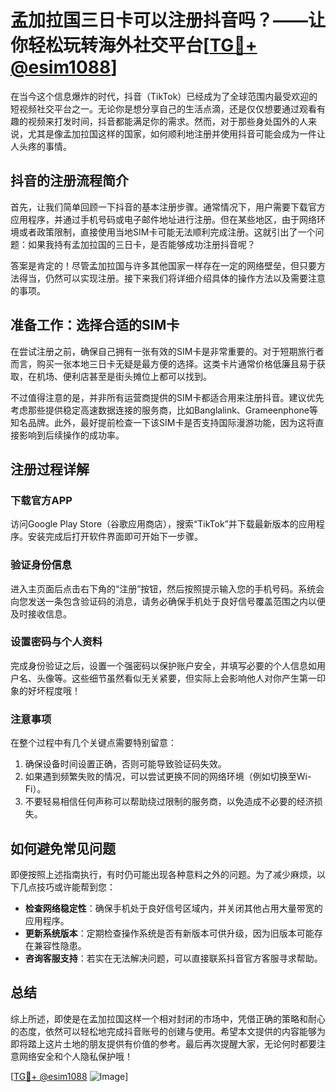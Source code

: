 # 孟加拉国三日卡可以注册抖音吗？——让你轻松玩转海外社交平台[[TG💪+ @esim1088](https://t.me/s/esim1088)]

在当今这个信息爆炸的时代，抖音（TikTok）已经成为了全球范围内最受欢迎的短视频社交平台之一。无论你是想分享自己的生活点滴，还是仅仅想要通过观看有趣的视频来打发时间，抖音都能满足你的需求。然而，对于那些身处国外的人来说，尤其是像孟加拉国这样的国家，如何顺利地注册并使用抖音可能会成为一件让人头疼的事情。

## 抖音的注册流程简介

首先，让我们简单回顾一下抖音的基本注册步骤。通常情况下，用户需要下载官方应用程序，并通过手机号码或电子邮件地址进行注册。但在某些地区，由于网络环境或者政策限制，直接使用当地SIM卡可能无法顺利完成注册。这就引出了一个问题：如果我持有孟加拉国的三日卡，是否能够成功注册抖音呢？

答案是肯定的！尽管孟加拉国与许多其他国家一样存在一定的网络壁垒，但只要方法得当，仍然可以实现注册。接下来我们将详细介绍具体的操作方法以及需要注意的事项。

## 准备工作：选择合适的SIM卡

在尝试注册之前，确保自己拥有一张有效的SIM卡是非常重要的。对于短期旅行者而言，购买一张本地三日卡无疑是最方便的选择。这类卡片通常价格低廉且易于获取，在机场、便利店甚至是街头摊位上都可以找到。

不过值得注意的是，并非所有运营商提供的SIM卡都适合用来注册抖音。建议优先考虑那些提供稳定高速数据连接的服务商，比如Banglalink、Grameenphone等知名品牌。此外，最好提前检查一下该SIM卡是否支持国际漫游功能，因为这将直接影响到后续操作的成功率。

## 注册过程详解

### 下载官方APP

访问Google Play Store（谷歌应用商店），搜索“TikTok”并下载最新版本的应用程序。安装完成后打开软件界面即可开始下一步骤。

### 验证身份信息

进入主页面后点击右下角的“注册”按钮，然后按照提示输入您的手机号码。系统会向您发送一条包含验证码的消息，请务必确保手机处于良好信号覆盖范围之内以便及时接收信息。

### 设置密码与个人资料

完成身份验证之后，设置一个强密码以保护账户安全，并填写必要的个人信息如用户名、头像等。这些细节虽然看似无关紧要，但实际上会影响他人对你产生第一印象的好坏程度哦！

### 注意事项

在整个过程中有几个关键点需要特别留意：

1. 确保设备时间设置正确，否则可能导致验证码失效。
2. 如果遇到频繁失败的情况，可以尝试更换不同的网络环境（例如切换至Wi-Fi）。
3. 不要轻易相信任何声称可以帮助绕过限制的服务商，以免造成不必要的经济损失。

## 如何避免常见问题

即便按照上述指南执行，有时仍可能出现各种意料之外的问题。为了减少麻烦，以下几点技巧或许能帮到您：

- **检查网络稳定性**：确保手机处于良好信号区域内，并关闭其他占用大量带宽的应用程序。
- **更新系统版本**：定期检查操作系统是否有新版本可供升级，因为旧版本可能存在兼容性隐患。
- **咨询客服支持**：若实在无法解决问题，可以直接联系抖音官方客服寻求帮助。

## 总结

综上所述，即使是在孟加拉国这样一个相对封闭的市场中，凭借正确的策略和耐心的态度，依然可以轻松地完成抖音账号的创建与使用。希望本文提供的内容能够为即将踏上这片土地的朋友提供有价值的参考。最后再次提醒大家，无论何时都要注意网络安全和个人隐私保护哦！

[[TG💪+ @esim1088](https://t.me/s/esim1088) ![Image](https://i.postimg.cc/4NQfJmqS/Snipaste-2025-05-13-00-14-12.png)]